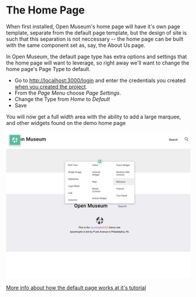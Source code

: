 # The Home Page

When first installed, Open Museum's home page will have it's own page template, separate from the default page template, but the design of site is such that this separation is not neccessary -- the home page can be built with the same component set as, say, the About Us page.

In Open Museum, the default page type has extra options and settings that the home page will want to leverage, so right away we'll want to change the home page's Page Type to default.

- Go to [http://localhost:3000/login](http://localhost:3000/login) and enter the credentials you created [when you created the project](01-create-your-project.md).
- From the *Page Menu* choose *Page Settings*.
- Change the Type from _Home_ to _Default_
- Save

You will now get a full width area with the ability to add a large marquee, and other widgets found on the demo home page

![The default area](../.gitbook/assets/02-home.png)

[More info about how the default page works at it's tutorial](04-new-default-page-type.md)